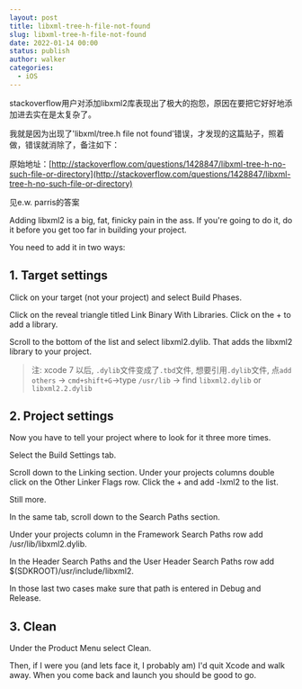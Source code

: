 ```yaml
---
layout: post
title: libxml-tree-h-file-not-found
slug: libxml-tree-h-file-not-found
date: 2022-01-14 00:00
status: publish
author: walker
categories: 
  - iOS
---
```


stackoverflow用户对添加libxml2库表现出了极大的抱怨，原因在要把它好好地添加进去实在是太复杂了。

我就是因为出现了'libxml/tree.h file not found’错误，才发现的这篇贴子，照着做，错误就消除了，备注如下：

原始地址：[http://stackoverflow.com/questions/1428847/libxml-tree-h-no-such-file-or-directory](http://stackoverflow.com/questions/1428847/libxml-tree-h-no-such-file-or-directory)

见e.w. parris的答案

Adding libxml2 is a big, fat, finicky pain in the ass. If you're going to do it, do it before you get too far in building your project.

You need to add it in two ways:

## 1. Target settings
Click on your target (not your project) and select Build Phases.

Click on the reveal triangle titled Link Binary With Libraries. Click on the + to add a library.

Scroll to the bottom of the list and select libxml2.dylib. That adds the libxml2 library to your project.

>注: xcode 7 以后, `.dylib`文件变成了`.tbd`文件, 想要引用`.dylib`文件, 点`add others` → `cmd+shift+G`→type `/usr/lib` → find `libxml2.dylib` or `libxml2.2.dylib`

## 2. Project settings
Now you have to tell your project where to look for it three more times.

Select the Build Settings tab.

Scroll down to the Linking section. Under your projects columns double click on the Other Linker Flags row. Click the + and add -lxml2 to the list.

Still more.

In the same tab, scroll down to the Search Paths section.

Under your projects column in the Framework Search Paths row add /usr/lib/libxml2.dylib.

In the Header Search Paths and the User Header Search Paths row add $(SDKROOT)/usr/include/libxml2.

In those last two cases make sure that path is entered in Debug and Release.

## 3. Clean
Under the Product Menu select Clean.

Then, if I were you (and lets face it, I probably am) I'd quit Xcode and walk away. When you come back and launch you should be good to go.
